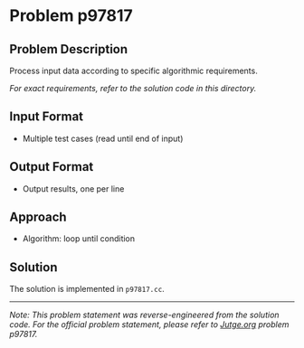 # Problem p97817

## Problem Description

Process input data according to specific algorithmic requirements.

*For exact requirements, refer to the solution code in this directory.*

## Input Format

- Multiple test cases (read until end of input)

## Output Format

- Output results, one per line

## Approach

- Algorithm: loop until condition

## Solution

The solution is implemented in `p97817.cc`.

---

*Note: This problem statement was reverse-engineered from the solution code. For the official problem statement, please refer to [Jutge.org](https://jutge.org/) problem p97817.*
